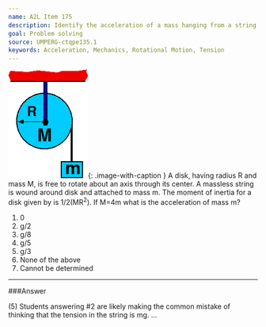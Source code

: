 ```yaml
---
name: A2L Item 175
description: Identify the acceleration of a mass hanging from a string wound about a disk free to rotate about its center.
goal: Problem solving
source: UMPERG-ctqpe135.1
keywords: Acceleration, Mechanics, Rotational Motion, Tension
---
```


![Item175_fig1.gif](../images/Item175_fig1.gif){: .image-with-caption } A
disk, having radius R and mass M, is free to rotate about an axis
through its center.  A massless string is wound around disk and attached
to mass m.  The moment of inertia for a disk given by is
1/2(MR<sup>2</sup>).  If M=4m what is the acceleration of mass m?

1. 0
2. g/2
3. g/8
4. g/5
5. g/3
6. None of the above
7. Cannot be determined




<hr/>

###Answer

(5) Students answering #2 are likely making the common mistake of
thinking that the tension in the string is mg.
...
